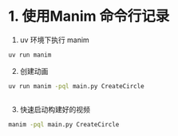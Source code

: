 # 1. 使用Manim 命令行记录

1. uv 环境下执行 manim

```bash
uv run manim

```

2. 创建动画

```bash
uv run manim -pql main.py CreateCircle
```

```
```

3. 快速启动构建好的视频

```bash
manim -pql main.py CreateCircle
```

```
```

```

```

```

